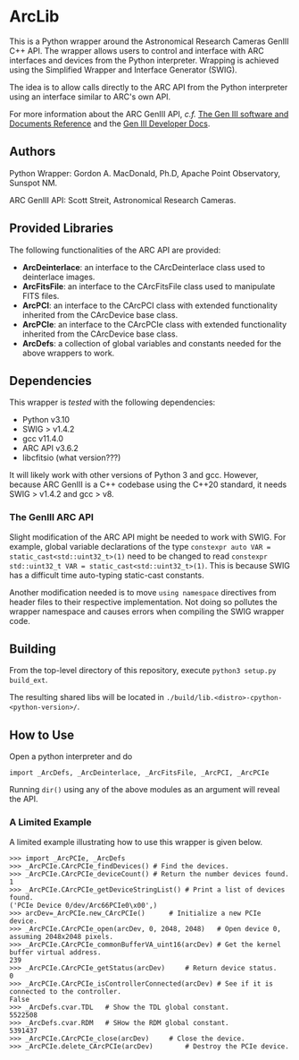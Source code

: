 # ArcLib

This is a Python wrapper around the Astronomical Research Cameras GenIII C++ API. The wrapper allows users to control and interface with ARC interfaces and devices from the Python interpreter. Wrapping is achieved using the Simplified Wrapper and Interface Generator (SWIG).

The idea is to allow calls directly to the ARC API from the Python interpreter using an interface similar to ARC's own API.

For more information about the ARC GenIII API, *c.f.* [The Gen III software and Documents Reference](http://www.astro-cam.com/Gen3Software.php) and the [Gen III Developer Docs](http://www.astro-cam.com/DOCUMENTS/GenIII/arc_api/v3.6.2/).

## Authors

Python Wrapper: Gordon A. MacDonald, Ph.D, Apache Point Observatory, Sunspot NM.

ARC GenIII API: Scott Streit, Astronomical Research Cameras.

## Provided Libraries

The following functionalities of the ARC API are provided:

+ **ArcDeinterlace**: an interface to the CArcDeinterlace class used to deinterlace images.
+ **ArcFitsFile**: an interface to the CArcFitsFile class used to manipulate FITS files.
+ **ArcPCI**: an interface to the CArcPCI class with extended functionality inherited from the CArcDevice base class.
+ **ArcPCIe**: an interface to the CArcPCIe class with extended functionality inherited from the CArcDevice base class.
+ **ArcDefs**: a collection of global variables and constants needed for the above wrappers to work. 

## Dependencies

This wrapper is *tested* with the following dependencies:

+ Python v3.10
+ SWIG > v1.4.2
+ gcc v11.4.0
+ ARC API v3.6.2
+ libcfitsio (what version???)

It will likely work with other versions of Python 3 and gcc. However, because ARC GenIII is a C++ codebase using the C++20 standard, it needs SWIG > v1.4.2 and gcc > v8.

### The GenIII ARC API

Slight modification of the ARC API might be needed to work with SWIG. For example, global variable declarations of the type ```constexpr auto VAR = static_cast<std::uint32_t>(1)``` need to be changed to read ```constexpr std::uint32_t VAR = static_cast<std::uint32_t>(1)```. This is because SWIG has a difficult time auto-typing static-cast constants.

Another modification needed is to move ```using namespace``` directives from header files to their respective implementation. Not doing so pollutes the wrapper namespace and causes errors when compiling the SWIG wrapper code.

## Building

From the top-level directory of this repository, execute ```python3 setup.py build_ext```.

The resulting shared libs will be located in ```./build/lib.<distro>-cpython-<python-version>/```.

## How to Use

Open a python interpreter and do

```import _ArcDefs, _ArcDeinterlace, _ArcFitsFile, _ArcPCI, _ArcPCIe```

Running ```dir()``` using any of the above modules as an argument will reveal the API.

### A Limited Example

A limited example illustrating how to use this wrapper is given below.

```
>>> import _ArcPCIe, _ArcDefs
>>> _ArcPCIe.CArcPCIe_findDevices()	# Find the devices.
>>> _ArcPCIe.CArcPCIe_deviceCount()	# Return the number devices found.
1
>>> _ArcPCIe.CArcPCIe_getDeviceStringList()	# Print a list of devices found.
('PCIe Device 0/dev/Arc66PCIe0\x00',)
>>> arcDev=_ArcPCIe.new_CArcPCIe()		# Initialize a new PCIe device.
>>> _ArcPCIe.CArcPCIe_open(arcDev, 0, 2048, 2048)	# Open device 0, assuming 2048x2048 pixels.
>>> _ArcPCIe.CArcPCIe_commonBufferVA_uint16(arcDev)	# Get the kernel buffer virtual address.
239
>>> _ArcPCIe.CArcPCIe_getStatus(arcDev)		# Return device status.
0
>>> _ArcPCIe.CArcPCIe_isControllerConnected(arcDev)	# See if it is connected to the controller.
False
>>> _ArcDefs.cvar.TDL	# Show the TDL global constant.
5522508
>>> _ArcDefs.cvar.RDM	# SHow the RDM global constant.
5391437
>>> _ArcPCIe.CArcPCIe_close(arcDev)		# Close the device.
>>> _ArcPCIe.delete_CArcPCIe(arcDev)		# Destroy the PCIe device.
```

